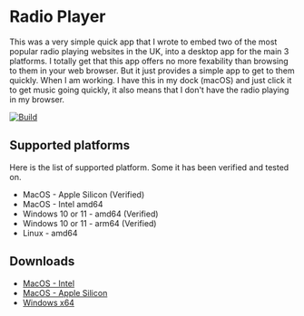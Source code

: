 # Radio Player
This was a very simple quick app that I wrote to embed two of the most popular radio playing websites in the UK, into a desktop app for the main 3 platforms.
I totally get that this app offers no more fexability than browsing to them in your web browser. But it just provides a simple app to get to them quickly.
When I am working. I have this in my dock (macOS) and just click it to get music going quickly, it also means that I don't have the radio playing in my browser.

[![Build](https://github.com/johnhart96/radio-player/actions/workflows/autobuild.yml/badge.svg)](https://github.com/johnhart96/radio-player/actions/workflows/autobuild.yml)

## Supported platforms
Here is the list of supported platform. Some it has been verified and tested on.
* MacOS - Apple Silicon (Verified)
* MacOS - Intel amd64
* Windows 10 or 11 - amd64 (Verified)
* Windows 10 or 11 - arm64 (Verified)
* Linux - amd64

## Downloads
* [MacOS - Intel](https://github.com/johnhart96/radio-player/releases/download/v1.0.1/Radio-Player-1.0.2.dmg)
* [MacOS - Apple Silicon](https://github.com/johnhart96/radio-player/releases/download/v1.0.2/Radio-Player-1.0.2-arm64.dmg)
* [Windows x64](https://github.com/johnhart96/radio-player/releases/download/v1.0.1/Radio-Player-Setup-1.0.2.exe)
